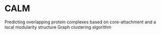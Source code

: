 # CALM

Predicting overlapping protein complexes based on core-attachment and a local modularity structure
Graph clustering algorithm
